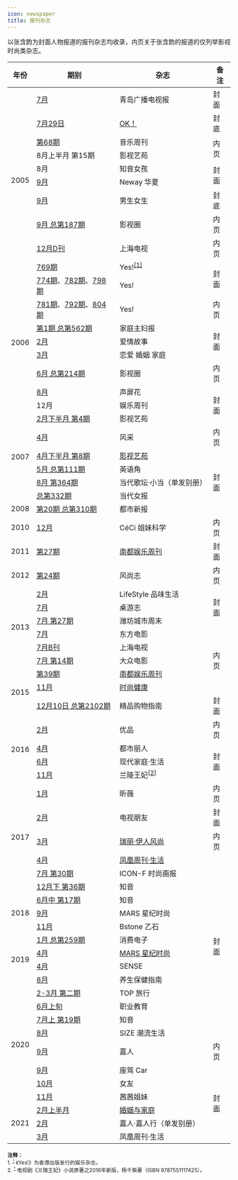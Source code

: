 ```yaml
---
icon: newspaper
title: 报刊杂志
---
```


以张含韵为封面人物报道的报刊杂志均收录，内页关于张含韵的报道的仅列举影视时尚类杂志。

<table>
<thead>
<tr>
    <th>年份</th>
    <th>期别</th>
    <th>杂志</th>
    <th>备注</th>
</tr>
</thead>
<tbody>
<tr>
    <td rowspan="10">2005</td>
    <td><a data-fancybox data-caption="青岛广播电视报 2005年7月" href="https://website-1256060851.file.myqcloud.com/zhy/magazine/200507_青岛广播电视报.jpg">7月</a></td>
    <td>青岛广播电视报</td>
    <td>封面</td>
</tr>
<tr>
    <td><a data-fancybox data-caption="OK！ 2005年7月29日" href="https://website-1256060851.file.myqcloud.com/zhy/magazine/200507_OK.jpg">7月29日</a></td>
    <td><a href="http://ent.sina.com.cn/s/m/2005-08-01/1751798029.html" target="_blank" rel="noopener noreferrer">OK！</a></td>
    <td>封底</td>
</tr>
<tr>
    <td><a data-fancybox data-caption="音乐周刊 2005年第68期" href="https://website-1256060851.file.myqcloud.com/zhy/magazine/200508_音乐周刊.jpg">第68期</a></td>
    <td>音乐周刊</td>
    <td rowspan="2">内页</td>
</tr>
<tr>
    <td>8月上半月 第15期</td>
    <td>影视艺苑</td>
</tr>
<tr>
    <td>8月</td>
    <td>知音女孩</td>
    <td rowspan="2">封面</td>
</tr>
<tr>
    <td><a data-fancybox data-caption="Neway华夏 2005年9月" href="https://website-1256060851.file.myqcloud.com/zhy/magazine/200509_Neway华夏.jpg">9月</a></td>
    <td>Neway 华夏</td>
</tr>
<tr>
    <td><a data-fancybox data-caption="男生女生 2005年9月" href="https://website-1256060851.file.myqcloud.com/zhy/magazine/200509_男生女生.jpg">9月</a></td>
    <td>男生女生</td>
    <td>封底</td>
</tr>
<tr>
    <td><a data-fancybox data-caption="影视圈 2005年9月 总第187期" href="https://website-1256060851.file.myqcloud.com/zhy/magazine/200509_影视圈.jpg">9月 总第187期</a></td>
    <td>影视圈</td>
    <td>内页</td>
</tr>
<tr>
    <td><a data-fancybox data-caption="上海电视周刊 2005年12月D刊" href="https://website-1256060851.file.myqcloud.com/zhy/magazine/200512_上海电视.jpg">12月D刊</a></td>
    <td>上海电视</td>
    <td>内页</td>
</tr>
<tr>
    <td><a data-fancybox data-caption="Yes! 第769期" href="https://website-1256060851.file.myqcloud.com/zhy/magazine/200512_Yes_769.jpg">769期</a></td>
    <td>Yes!<sup id="cite_ref-1"><a href="#cite_note-1">[1]</a></sup></td>
    <td rowspan="2">封面</td>
</tr>
<tr>
    <td rowspan="8">2006</td>
    <td><a data-fancybox data-caption="Yes! 第774期" href="https://website-1256060851.file.myqcloud.com/zhy/magazine/200600_Yes_774.jpg">774期</a>、<a data-fancybox data-caption="Yes! 第782期" href="https://website-1256060851.file.myqcloud.com/zhy/magazine/200600_Yes_782.jpg">782期</a>、<a data-fancybox data-caption="Yes! 第798期" href="https://website-1256060851.file.myqcloud.com/zhy/magazine/200600_Yes_798.jpg">798期</a></td>
    <td>Yes!</td>
</tr>
<tr>
    <td><a data-fancybox data-caption="Yes! 第781期" href="https://website-1256060851.file.myqcloud.com/zhy/magazine/200600_Yes_781.jpg">781期</a>、<a data-fancybox data-caption="Yes! 第792期" href="https://website-1256060851.file.myqcloud.com/zhy/magazine/200600_Yes_792.jpg">792期</a>、<a data-fancybox data-caption="Yes! 第804期" href="https://website-1256060851.file.myqcloud.com/zhy/magazine/200600_Yes_804.jpg">804期</a></td>
    <td>Yes!</td>
    <td>内页</td>
</tr>
<tr>
    <td><a data-fancybox data-caption="家庭主妇报 2006年第1期 总第562期" href="https://website-1256060851.file.myqcloud.com/zhy/magazine/200601_家庭主妇报.jpg">第1期 总第562期</a></td>
    <td>家庭主妇报</td>
    <td rowspan="3">封面</td>
</tr>
<tr>
    <td><a data-fancybox data-caption="爱情故事 2006年2月" href="https://website-1256060851.file.myqcloud.com/zhy/magazine/200602_爱情故事.jpg">2月</a></td>
    <td>爱情故事</td>
</tr>
<tr>
    <td><a data-fancybox data-caption="恋爱 婚姻 家庭 2006年3月" href="https://website-1256060851.file.myqcloud.com/zhy/magazine/200603_恋爱婚姻家庭.jpg">3月</a></td>
    <td>恋爱 婚姻 家庭</td>
</tr>
<tr>
    <td><a data-fancybox data-caption="影视圈 2006年6月 总第214期" href="https://website-1256060851.file.myqcloud.com/zhy/magazine/200606_影视圈.jpg">6月 总第214期</a></td>
    <td>影视圈</td>
    <td>内页</td>
</tr>
<tr>
    <td><a data-fancybox data-caption="声屏花 2006年8月" href="https://website-1256060851.file.myqcloud.com/zhy/magazine/200608_声屏花.jpg">8月</a></td>
    <td>声屏花</td>
    <td rowspan="3">封面</td>
</tr>
<tr>
    <td>12月</td>
    <td>娱乐周刊</td>
</tr>
<tr>
    <td rowspan="6">2007</td>
    <td><a data-fancybox data-caption="影视艺苑 2007年2月下半月 第4期" href="https://website-1256060851.file.myqcloud.com/zhy/magazine/200702_影视艺苑.jpg">2月下半月 第4期</a></td>
    <td>影视艺苑</td>
</tr>
<tr>
    <td><a data-fancybox data-caption="风采 2007年4月" href="https://website-1256060851.file.myqcloud.com/zhy/magazine/200704_风采.jpg">4月</a></td>
    <td>风采</td>
    <td>内页</td>
</tr>
<tr>
    <td><a data-fancybox data-caption="影视艺苑 2007年4月下半月 第8期" href="https://website-1256060851.file.myqcloud.com/zhy/magazine/200704_影视艺苑1.jpg">4月下半月 第8期</a></td>
    <td><a data-fancybox data-caption="影视艺苑 2007年4月下半月 第8期" href="https://website-1256060851.file.myqcloud.com/zhy/magazine/200704_影视艺苑2.jpg">影视艺苑</a></td>
    <td rowspan="5">封面</td>
</tr>
<tr>
    <td><a data-fancybox data-caption="英语角 2007年5月 总第111期" href="https://website-1256060851.file.myqcloud.com/zhy/magazine/200705_英语角.jpg">5月 总第111期</a></td>
    <td>英语角</td>
</tr>
<tr>
    <td><a data-fancybox data-caption="当代歌坛·小当 2007年8月 第364期" href="https://website-1256060851.file.myqcloud.com/zhy/magazine/200708_当代歌坛小当.jpg">8月 第364期</a></td>
    <td>当代歌坛·小当（单发别册）</td>
</tr>
<tr>
    <td><a data-fancybox data-caption="当代女报 2007年 总第332期" href="https://website-1256060851.file.myqcloud.com/zhy/magazine/200712_当代女报.jpg">总第332期</a></td>
    <td>当代女报</td>
</tr>
<tr>
    <td>2008</td>
    <td><a data-fancybox data-caption="都市新报 2008年第20期 总第310期" href="https://website-1256060851.file.myqcloud.com/zhy/magazine/200805_都市新报.jpg">第20期 总第310期</a></td>
    <td>都市新报</td>
</tr>
<tr>
    <td>2010</td>
    <td><a data-fancybox data-caption="CéCi 姐妹科学 2010年12月" href="https://website-1256060851.file.myqcloud.com/zhy/magazine/201012_CeCi姐妹科学.jpg">12月</a></td>
    <td>CéCi 姐妹科学</td>
    <td>内页</td>
</tr>
<tr>
    <td>2011</td>
    <td><a data-fancybox data-caption="南都娱乐周刊 2011年第27期" href="https://website-1256060851.file.myqcloud.com/zhy/magazine/201107_南都娱乐周刊.jpg">第27期</a></td>
    <td><a href="http://music.yule.sohu.com/20110804/n315449043_2.shtml" target="_blank" rel="noopener noreferrer">南都娱乐周刊</a></td>
    <td>封面</td>
</tr>
<tr>
    <td>2012</td>
    <td><a data-fancybox data-caption="风尚志 2012年第24期" href="https://website-1256060851.file.myqcloud.com/zhy/magazine/201212_风尚志.jpg">第24期</a></td>
    <td>风尚志</td>
    <td>内页</td>
</tr>
<tr>
    <td rowspan="6">2013</td>
    <td><a data-fancybox data-caption="LifeStyle品味生活 2013年2月" href="https://website-1256060851.file.myqcloud.com/zhy/magazine/201302_LifeStyle品味生活.jpg">2月</a></td>
    <td>LifeStyle 品味生活</td>
    <td rowspan="3">封面</td>
</tr>
<tr>
    <td><a data-fancybox data-caption="桌游志 2013年7月" href="https://website-1256060851.file.myqcloud.com/zhy/magazine/201307_桌游志.jpg">7月</a></td>
    <td>桌游志</td>
</tr>
<tr>
    <td><a data-fancybox data-caption="潍坊城市周末 2013年7月5日 第27期" href="https://website-1256060851.file.myqcloud.com/zhy/magazine/201307_潍坊城市周末.jpg">7月 第27期</a></td>
    <td>潍坊城市周末</td>
</tr>
<tr>
    <td><a data-fancybox data-caption="东方电影 2013年7月" href="https://website-1256060851.file.myqcloud.com/zhy/magazine/201307_东方电影.jpg">7月</a></td>
    <td>东方电影</td>
    <td rowspan="5">内页</td>
</tr>
<tr>
    <td><a data-fancybox data-caption="上海电视 2013年7月B刊" href="https://website-1256060851.file.myqcloud.com/zhy/magazine/201307_上海电视.jpg">7月B刊</a></td>
    <td>上海电视</td>
</tr>
<tr>
    <td><a data-fancybox data-caption="大众电影 2013年7月 第14期" href="https://website-1256060851.file.myqcloud.com/zhy/magazine/201307_大众电影.jpg">7月 第14期</a></td>
    <td>大众电影</td>
</tr>
<tr>
    <td rowspan="3">2015</td>
    <td><a data-fancybox data-caption="南都娱乐周刊 2015年第39期" href="https://website-1256060851.file.myqcloud.com/zhy/magazine/201510_南都娱乐周刊.jpg">第39期</a></td>
    <td><a href="https://weibo.com/1216431741/D1wN5vHfF" target="_blank" rel="noopener noreferrer">南都娱乐周刊</a></td>
</tr>
<tr>
    <td><a data-fancybox data-caption="时尚健康 2015年11月" href="https://website-1256060851.file.myqcloud.com/zhy/magazine/201511_时尚健康.jpg">11月</a></td>
    <td><a href="https://weibo.com/1841581081/D1ZX47ukI" target="_blank" rel="noopener noreferrer">时尚健康</a></td>
</tr>
<tr>
    <td><a data-fancybox data-caption="精品购物指南 2015年12月10日 总第2102期" href="https://website-1256060851.file.myqcloud.com/zhy/magazine/201512_精品购物指南.jpg">12月10日 总第2102期</a></td>
    <td>精品购物指南</td>
    <td>封面</td>
</tr>
<tr>
    <td rowspan="4">2016</td>
    <td><a data-fancybox data-caption="优品 2016年2月" href="https://website-1256060851.file.myqcloud.com/zhy/magazine/201602_优品.jpg">2月</a></td>
    <td>优品</td>
    <td>内页</td>
</tr>
<tr>
    <td><a data-fancybox data-caption="都市丽人 2016年4月" href="https://website-1256060851.file.myqcloud.com/zhy/magazine/201604_都市丽人.jpg">4月</a></td>
    <td>都市丽人</td>
    <td rowspan="3">封面</td>
</tr>
<tr>
    <td><a data-fancybox data-caption="现代家庭·生活 2016年6月" href="https://website-1256060851.file.myqcloud.com/zhy/magazine/201606_现代家庭生活.jpg">6月</a></td>
    <td>现代家庭·生活</td>
</tr>
<tr>
    <td><a data-fancybox data-caption="兰陵王妃 2016年新版" href="https://website-1256060851.file.myqcloud.com/zhy/magazine/201611_兰陵王妃.jpg">11月</a></td>
    <td>兰陵王妃<sup id="cite_ref-2"><a href="#cite_note-2">[2]</a></sup></td>
</tr>
<tr>
    <td rowspan="6">2017</td>
    <td><a data-fancybox data-caption="昕薇 2017年1月" href="https://website-1256060851.file.myqcloud.com/zhy/magazine/201701_昕薇.jpg">1月</a></td>
    <td>昕薇</td>
    <td>内页</td>
</tr>
<tr>
    <td><a data-fancybox data-caption="电视朋友 2017年2月" href="https://website-1256060851.file.myqcloud.com/zhy/magazine/201702_电视朋友.jpg">2月</a></td>
    <td>电视朋友</td>
    <td>封面</td>
</tr>
<tr>
    <td><a data-fancybox data-caption="瑞丽·伊人风尚 2017年3月" href="https://website-1256060851.file.myqcloud.com/zhy/magazine/201703_瑞丽伊人风尚.jpg">3月</a></td>
    <td><a href="https://weibo.com/5295253869/EywPpxHmy" target="_blank" rel="noopener noreferrer">瑞丽·伊人风尚</a></td>
    <td>内页</td>
</tr>
<tr>
    <td><a data-fancybox data-caption="凤凰周刊·生活 2017年4月" href="https://website-1256060851.file.myqcloud.com/zhy/magazine/201704_凤凰周刊生活.jpg">4月</a></td>
    <td><a href="https://weibo.com/ttarticle/p/show?id=2309404093191841291570" target="_blank" rel="noopener noreferrer">凤凰周刊·生活</a></td>
    <td rowspan="14">封面</td>
</tr>
<tr>
    <td><a data-fancybox data-caption="ICON-F时尚画报 2017年7月 第30期" href="https://website-1256060851.file.myqcloud.com/zhy/magazine/201707_ICON-F时尚画报.jpg">7月 第30期</a></td>
    <td>ICON-F 时尚画报</td>
</tr>
<tr>
    <td><a data-fancybox data-caption="知音 2017年12月月末版 第36期" href="https://website-1256060851.file.myqcloud.com/zhy/magazine/201712_知音.jpg">12月下 第36期</a></td>
    <td>知音</td>
</tr>
<tr>
    <td rowspan="3">2018</td>
    <td><a data-fancybox data-caption="知音 2018年6月下半月 第17期" href="https://website-1256060851.file.myqcloud.com/zhy/magazine/201806_知音.jpg">6月中 第17期</a></td>
    <td>知音</td>
</tr>
<tr>
    <td><a data-fancybox data-caption="MARS星纪时尚 2018年9月" href="https://website-1256060851.file.myqcloud.com/zhy/magazine/201809_MARS星纪时尚.jpg">9月</a></td>
    <td>MARS 星纪时尚</td>
</tr>
<tr>
    <td><a data-fancybox data-caption="Bstone 乙石 2018年11月" href="https://website-1256060851.file.myqcloud.com/zhy/magazine/201811_Bstone乙石.jpg">11月</a></td>
    <td>Bstone 乙石</td>
</tr>
<tr>
    <td rowspan="4">2019</td>
    <td><a data-fancybox data-caption="消费电子 2019年1月 总第259期" href="https://website-1256060851.file.myqcloud.com/zhy/magazine/201901_消费电子.jpg">1月 总第259期</a></td>
    <td>消费电子</td>
</tr>
<tr>
    <td><a data-fancybox data-caption="MARS星纪时尚 2019年4月" href="https://website-1256060851.file.myqcloud.com/zhy/magazine/201904_MARS星纪时尚.jpg">4月</a></td>
    <td><a href="https://mp.weixin.qq.com/s/Lozsxco62aGDkjdD6guCNw" target="_blank" rel="noopener noreferrer">MARS 星纪时尚</a></td>
</tr>
<tr>
    <td><a data-fancybox data-caption="SENSE 2019年4月" href="https://website-1256060851.file.myqcloud.com/zhy/magazine/201904_SENSE.jpg">4月</a></td>
    <td>SENSE</td>
</tr>
<tr>
    <td><a data-fancybox data-caption="养生保健指南 2019年8月" href="https://website-1256060851.file.myqcloud.com/zhy/magazine/201908_养生保健指南.jpg">8月</a></td>
    <td>养生保健指南</td>
</tr>
<tr>
    <td rowspan="8">2020</td>
    <td><a data-fancybox data-caption="TOP旅行 2020年2-3月 第二期" href="https://website-1256060851.file.myqcloud.com/zhy/magazine/202003_TOP旅行.jpg">2-3月 第二期</a></td>
    <td>TOP 旅行</td>
</tr>
<tr>
    <td><a data-fancybox data-caption="职业教育 2020年6月上旬" href="https://website-1256060851.file.myqcloud.com/zhy/magazine/202006_职业教育.jpg">6月上旬</a></td>
    <td>职业教育</td>
</tr>
<tr>
    <td><a data-fancybox data-caption="知音 2020年7月上半月 第19期" href="https://website-1256060851.file.myqcloud.com/zhy/magazine/202007_知音.jpg">7月上 第19期</a></td>
    <td>知音</td>
</tr>
<tr>
    <td><a data-fancybox data-caption="SIZE潮流生活 2020年8月" href="https://website-1256060851.file.myqcloud.com/zhy/magazine/202008_SIZE潮流生活.jpg">8月</a></td>
    <td>SIZE 潮流生活</td>
</tr>
<tr>
    <td><a data-fancybox data-caption="嘉人 2020年9月" href="https://website-1256060851.file.myqcloud.com/zhy/magazine/202009_嘉人.jpg">9月</a></td>
    <td>嘉人</td>
    <td>内页</td>
</tr>
<tr>
    <td><a data-fancybox data-caption="座驾Car 2020年9月" href="https://website-1256060851.file.myqcloud.com/zhy/magazine/202009_座驾Car.jpg">9月</a></td>
    <td>座驾 Car</td>
    <td rowspan="6">封面</td>
</tr>
<tr>
    <td><a data-fancybox data-caption="女友 2020年10月" href="https://website-1256060851.file.myqcloud.com/zhy/magazine/202010_女友.jpg">10月</a></td>
    <td>女友</td>
</tr>
<tr>
    <td><a data-fancybox data-caption="茜茜姐妹 2020年11月" href="https://website-1256060851.file.myqcloud.com/zhy/magazine/202011_茜茜姐妹.jpg">11月</a></td>
    <td>茜茜姐妹</td>
</tr>
<tr>
    <td rowspan="3">2021</td>
    <td><a data-fancybox data-caption="婚姻与家庭 2021年2月" href="https://website-1256060851.file.myqcloud.com/zhy/magazine/202102_婚姻与家庭.jpg">2月上半月</a></td>
    <td><a href="http://www.mf-china.com.cn/MarryAndFamily/twolistController/content/1/32/17593.do" target="_blank" rel="noopener noreferrer">婚姻与家庭</a></td>
</tr>
<tr>
    <td><a data-fancybox data-caption="嘉人 2021年2月" href="https://website-1256060851.file.myqcloud.com/zhy/magazine/202102_嘉人.jpg">2月</a></td>
    <td>嘉人·嘉人行（单发别册）</td>
</tr>
<tr>
    <td><a data-fancybox data-caption="凤凰周刊·生活 2021年3月" href="https://website-1256060851.file.myqcloud.com/zhy/magazine/202103_凤凰周刊生活.jpg">3月</a></td>
    <td>凤凰周刊·生活</td>
</tr>
</tbody>
</table>

<small>
<b>注释：</b><br/>
1. <sup id="cite_note-1"><a href="#cite_ref-1">^</a></sup> 《Yes!》为香港出版发行的娱乐杂志。<br/>
2. <sup id="cite_note-2"><a href="#cite_ref-2">^</a></sup> 电视剧《兰陵王妃》小说原著之2016年新版，杨千紫著（ISBN 9787551117425）。
</small>